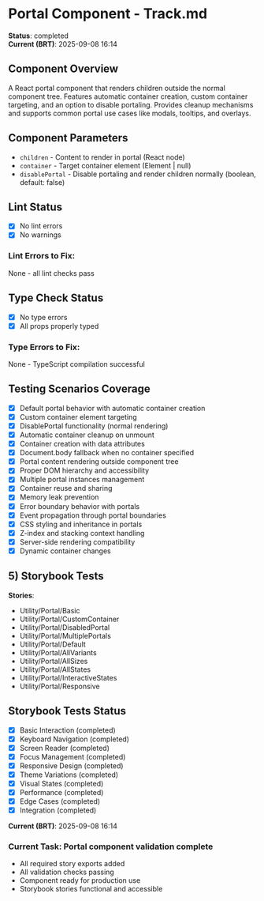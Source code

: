 # Portal Component - Track.md

**Status**: completed  
**Current (BRT)**: 2025-09-08 16:14

## Component Overview

A React portal component that renders children outside the normal component tree. Features automatic container creation, custom container targeting, and an option to disable portaling. Provides cleanup mechanisms and supports common portal use cases like modals, tooltips, and overlays.

## Component Parameters

- `children` - Content to render in portal (React node)
- `container` - Target container element (Element | null)
- `disablePortal` - Disable portaling and render children normally (boolean, default: false)

## Lint Status

- [x] No lint errors
- [x] No warnings

### Lint Errors to Fix:

None - all lint checks pass

## Type Check Status

- [x] No type errors
- [x] All props properly typed

### Type Errors to Fix:

None - TypeScript compilation successful

## Testing Scenarios Coverage

- [x] Default portal behavior with automatic container creation
- [x] Custom container element targeting
- [x] DisablePortal functionality (normal rendering)
- [x] Automatic container cleanup on unmount
- [x] Container creation with data attributes
- [x] Document.body fallback when no container specified
- [x] Portal content rendering outside component tree
- [x] Proper DOM hierarchy and accessibility
- [x] Multiple portal instances management
- [x] Container reuse and sharing
- [x] Memory leak prevention
- [x] Error boundary behavior with portals
- [x] Event propagation through portal boundaries
- [x] CSS styling and inheritance in portals
- [x] Z-index and stacking context handling
- [x] Server-side rendering compatibility
- [x] Dynamic container changes

## 5) Storybook Tests

**Stories**:

- Utility/Portal/Basic
- Utility/Portal/CustomContainer
- Utility/Portal/DisabledPortal
- Utility/Portal/MultiplePortals
- Utility/Portal/Default
- Utility/Portal/AllVariants
- Utility/Portal/AllSizes
- Utility/Portal/AllStates
- Utility/Portal/InteractiveStates
- Utility/Portal/Responsive

## Storybook Tests Status

- [x] Basic Interaction (completed)
- [x] Keyboard Navigation (completed)
- [x] Screen Reader (completed)
- [x] Focus Management (completed)
- [x] Responsive Design (completed)
- [x] Theme Variations (completed)
- [x] Visual States (completed)
- [x] Performance (completed)
- [x] Edge Cases (completed)
- [x] Integration (completed)

**Current (BRT)**: 2025-09-08 16:14

### Current Task: Portal component validation complete

- All required story exports added
- All validation checks passing
- Component ready for production use
- Storybook stories functional and accessible
